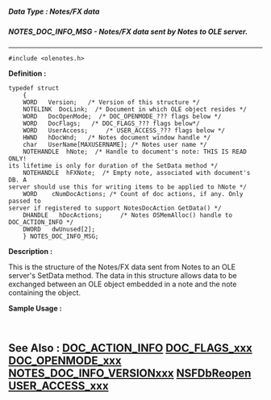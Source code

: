 ##### Data Type : Notes/FX data
##### NOTES_DOC_INFO_MSG - Notes/FX data sent by Notes to OLE server.
---
```
#include <olenotes.h>
```

**Definition :**
```
typedef struct
	{
	WORD   Version;   /* Version of this structure */
	NOTELINK  DocLink;  /* Document in which OLE object resides */ 
	WORD   DocOpenMode;  /* DOC_OPENMODE_??? flags below */
	WORD   DocFlags;   /* DOC_FLAGS_??? flags below*/
	WORD   UserAccess;     /* USER_ACCESS_??? flags below */
	HWND   hDocWnd;   /* Notes document window handle */
	char   UserName[MAXUSERNAME]; /* Notes user name */
	NOTEHANDLE  hNote;  /* Handle to document's note: THIS IS READ ONLY! 
its lifetime is only for duration of the SetData method */
	NOTEHANDLE  hFXNote;  /* Empty note, associated with document's DB. A 
server should use this for writing items to be applied to hNote */
	WORD    cNumDocActions; /* Count of doc actions, if any. Only passed to 
server if registered to support NotesDocAction GetData() */
	DHANDLE   hDocActions;     /* Notes OSMemAlloc() handle to 
DOC_ACTION_INFO */
	DWORD   dwUnused[2];
	} NOTES_DOC_INFO_MSG;

```

**Description :**

This is the structure of the Notes/FX data sent from Notes to an OLE server's SetData method.  The data in this structure allows data to be exchanged between an OLE object embedded in a note and the note containing the object.


**Sample Usage :**
```
 
```

**See Also :**
[DOC_ACTION_INFO](/domino-c-api-docs/reference/Data/DOC_ACTION_INFO)
[DOC_FLAGS_xxx](/domino-c-api-docs/reference/Symb/DOC_FLAGS_xxx)
[DOC_OPENMODE_xxx](/domino-c-api-docs/reference/Symb/DOC_OPENMODE_xxx)
[NOTES_DOC_INFO_VERSIONxxx](/domino-c-api-docs/reference/Symb/NOTES_DOC_INFO_VERSIONxxx)
[NSFDbReopen](/domino-c-api-docs/reference/Func/NSFDbReopen)
[USER_ACCESS_xxx](/domino-c-api-docs/reference/Symb/USER_ACCESS_xxx)
---
